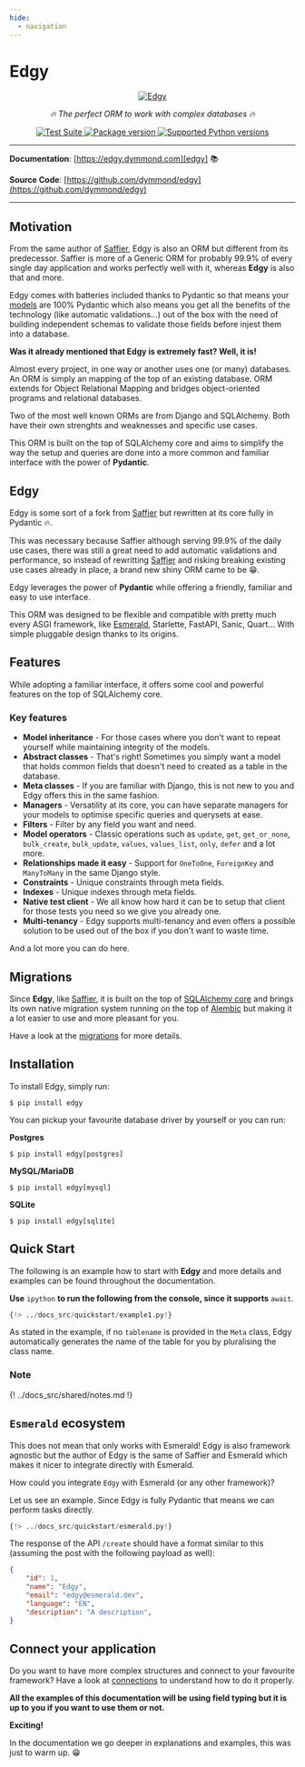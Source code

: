 ```yaml
---
hide:
  - navigation
---
```


# Edgy

<p align="center">
  <a href="https://edgy.dymmond.com"><img src="https://res.cloudinary.com/tarsild/image/upload/v1690804138/packages/edgy/logo_wvmjxz.png" alt='Edgy'></a>
</p>

<p align="center">
    <em>🔥 The perfect ORM to work with complex databases 🔥</em>
</p>

<p align="center">
<a href="https://github.com/dymmond/edgy/workflows/Test%20Suite/badge.svg?event=push&branch=main" target="_blank">
    <img src="https://github.com/dymmond/edgy/workflows/Test%20Suite/badge.svg?event=push&branch=main" alt="Test Suite">
</a>

<a href="https://pypi.org/project/edgy" target="_blank">
    <img src="https://img.shields.io/pypi/v/edgy?color=%2334D058&label=pypi%20package" alt="Package version">
</a>

<a href="https://pypi.org/project/edgy" target="_blank">
    <img src="https://img.shields.io/pypi/pyversions/edgy.svg?color=%2334D058" alt="Supported Python versions">
</a>
</p>

---

**Documentation**: [https://edgy.dymmond.com][edgy] 📚

**Source Code**: [https://github.com/dymmond/edgy](https://github.com/dymmond/edgy)

---

## Motivation

From the same author of [Saffier][saffier], Edgy is also an ORM but different from its predecessor.
Saffier is more of a Generic ORM for probably 99.9% of every single day application and works
perfectly well with it, whereas **Edgy** is also that and more.

Edgy comes with batteries included thanks to Pydantic so that means your [models][models] are 100%
Pydantic which also means you get all the benefits of the technology (like automatic validations...)
out of the box with the need of building independent schemas to validate those fields before injest
them into a database.

**Was it already mentioned that Edgy is extremely fast? Well, it is!**

Almost every project, in one way or another uses one (or many) databases. An ORM is simply an mapping
of the top of an existing database. ORM extends for Object Relational Mapping and bridges object-oriented
programs and relational databases.

Two of the most well known ORMs are from Django and SQLAlchemy. Both have their own strenghts and
weaknesses and specific use cases.

This ORM is built on the top of SQLAlchemy core and aims to simplify the way the setup and queries
are done into a more common and familiar interface with the power of **Pydantic**.

## Edgy

Edgy is some sort of a fork from [Saffier][saffier] but rewritten at its core fully in Pydantic 🔥.

This was necessary because Saffier although serving 99.9% of the daily use cases, there was still
a great need to add automatic validations and performance, so instead of rewritting
[Saffier][saffier] and risking breaking existing use cases already in place, a brand new shiny ORM
came to be 😁.

Edgy leverages the power of **Pydantic** while offering a friendly, familiar and easy to use interface.

This ORM was designed to be flexible and compatible with pretty much every ASGI framework, like
[Esmerald](https://esmerald.dymmond.com), Starlette, FastAPI, Sanic, Quart... With simple pluggable
design thanks to its origins.

## Features

While adopting a familiar interface, it offers some cool and powerful features on the top of
SQLAlchemy core.

### Key features

* **Model inheritance** - For those cases where you don't want to repeat yourself while maintaining
integrity of the models.
* **Abstract classes** - That's right! Sometimes you simply want a model that holds common fields
that doesn't need to created as a table in the database.
* **Meta classes** - If you are familiar with Django, this is not new to you and Edgy offers this
in the same fashion.
* **Managers** - Versatility at its core, you can have separate managers for your models to optimise
specific queries and querysets at ease.
* **Filters** - Filter by any field you want and need.
* **Model operators** - Classic operations such as `update`, `get`, `get_or_none`, `bulk_create`,
`bulk_update`, `values`, `values_list`, `only`, `defer` and a lot more.
* **Relationships made it easy** - Support for `OneToOne`, `ForeignKey` and `ManyToMany` in the same Django style.
* **Constraints** - Unique constraints through meta fields.
* **Indexes** - Unique indexes through meta fields.
* **Native test client** - We all know how hard it can be to setup that client for those tests you
need so we give you already one.
* **Multi-tenancy** - Edgy supports multi-tenancy and even offers a possible solution to be used
out of the box if you don't want to waste time.

And a lot more you can do here.

## Migrations

Since **Edgy**, like [Saffier][saffier], it is built on the top of
[SQLAlchemy core](https://docs.sqlalchemy.org/en/20/core/) and brings its own native migration
system running on the top of [Alembic][alembic] but making it a
lot easier to use and more pleasant for you.

Have a look at the [migrations](./migrations/migrations.md) for more details.

## Installation

To install Edgy, simply run:

```shell
$ pip install edgy
```

You can pickup your favourite database driver by yourself or you can run:

**Postgres**

```shell
$ pip install edgy[postgres]
```

**MySQL/MariaDB**

```shell
$ pip install edgy[mysql]
```

**SQLite**

```shell
$ pip install edgy[sqlite]
```

## Quick Start

The following is an example how to start with **Edgy** and more details and examples can be
found throughout the documentation.

**Use** `ipython` **to run the following from the console, since it supports** `await`.

```python
{!> ../docs_src/quickstart/example1.py!}
```

As stated in the example, if no `tablename` is provided in the `Meta` class, Edgy automatically
generates the name of the table for you by pluralising the class name.

### Note

{! ../docs_src/shared/notes.md !}

## `Esmerald` ecosystem

This does not mean that only works with Esmerald! Edgy is also framework agnostic but the author
of Edgy is the same of Saffier and Esmerald which makes it nicer to integrate directly with Esmerald.

How could you integrate `Edgy` with Esmerald (or any other framework)?

Let us see an example. Since Edgy is fully Pydantic that means we can perform tasks directly.

```python hl_lines="28"
{!> ../docs_src/quickstart/esmerald.py!}
```

The response of the API `/create` should have a format similar to this (assuming the post with the following payload as well):

```json
{
    "id": 1,
    "name": "Edgy",
    "email": "edgy@esmerald.dev",
    "language": "EN",
    "description": "A description",
}
```

## Connect your application

Do you want to have more complex structures and connect to your favourite framework? Have a look
at [connections](./connection.md) to understand how to do it properly.

**All the examples of this documentation will be using field typing but it is up to you if you want to use them or not.**

**Exciting!**

In the documentation we go deeper in explanations and examples, this was just to warm up. 😁


[edgy]: https://edgy.dymmond.com
[saffier]: https://saffier.tarsild.io
[models]: ./models.md
[alembic]: https://alembic.sqlalchemy.org/en/latest/
